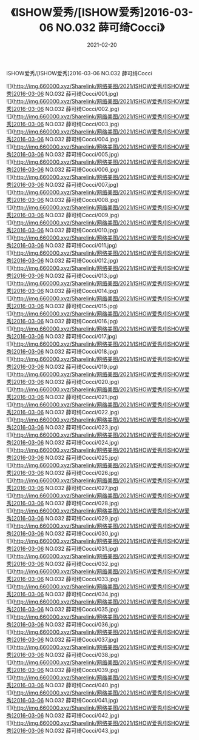 ﻿---
layout: post
title:  《ISHOW爱秀/[ISHOW爱秀]2016-03-06 NO.032 薛可绮Cocci》
date:   2021-02-20
img: http://img.660000.xyz/Sharelink/网络美图/2021/ISHOW爱秀/[ISHOW爱秀]2016-03-06 NO.032 薛可绮Cocci/000.jpg
categories: [美女, 清纯, 唯美]
---

ISHOW爱秀/[ISHOW爱秀]2016-03-06 NO.032 薛可绮Cocci

 ![](http://img.660000.xyz/Sharelink/网络美图/2021/ISHOW爱秀/[ISHOW爱秀]2016-03-06 NO.032 薛可绮Cocci/001.jpg) <br>![](http://img.660000.xyz/Sharelink/网络美图/2021/ISHOW爱秀/[ISHOW爱秀]2016-03-06 NO.032 薛可绮Cocci/002.jpg) <br>![](http://img.660000.xyz/Sharelink/网络美图/2021/ISHOW爱秀/[ISHOW爱秀]2016-03-06 NO.032 薛可绮Cocci/003.jpg) <br>![](http://img.660000.xyz/Sharelink/网络美图/2021/ISHOW爱秀/[ISHOW爱秀]2016-03-06 NO.032 薛可绮Cocci/004.jpg) <br>![](http://img.660000.xyz/Sharelink/网络美图/2021/ISHOW爱秀/[ISHOW爱秀]2016-03-06 NO.032 薛可绮Cocci/005.jpg) <br>![](http://img.660000.xyz/Sharelink/网络美图/2021/ISHOW爱秀/[ISHOW爱秀]2016-03-06 NO.032 薛可绮Cocci/006.jpg) <br>![](http://img.660000.xyz/Sharelink/网络美图/2021/ISHOW爱秀/[ISHOW爱秀]2016-03-06 NO.032 薛可绮Cocci/007.jpg) <br>![](http://img.660000.xyz/Sharelink/网络美图/2021/ISHOW爱秀/[ISHOW爱秀]2016-03-06 NO.032 薛可绮Cocci/008.jpg) <br>![](http://img.660000.xyz/Sharelink/网络美图/2021/ISHOW爱秀/[ISHOW爱秀]2016-03-06 NO.032 薛可绮Cocci/009.jpg) <br>![](http://img.660000.xyz/Sharelink/网络美图/2021/ISHOW爱秀/[ISHOW爱秀]2016-03-06 NO.032 薛可绮Cocci/010.jpg) <br>![](http://img.660000.xyz/Sharelink/网络美图/2021/ISHOW爱秀/[ISHOW爱秀]2016-03-06 NO.032 薛可绮Cocci/011.jpg) <br>![](http://img.660000.xyz/Sharelink/网络美图/2021/ISHOW爱秀/[ISHOW爱秀]2016-03-06 NO.032 薛可绮Cocci/012.jpg) <br>![](http://img.660000.xyz/Sharelink/网络美图/2021/ISHOW爱秀/[ISHOW爱秀]2016-03-06 NO.032 薛可绮Cocci/013.jpg) <br>![](http://img.660000.xyz/Sharelink/网络美图/2021/ISHOW爱秀/[ISHOW爱秀]2016-03-06 NO.032 薛可绮Cocci/014.jpg) <br>![](http://img.660000.xyz/Sharelink/网络美图/2021/ISHOW爱秀/[ISHOW爱秀]2016-03-06 NO.032 薛可绮Cocci/015.jpg) <br>![](http://img.660000.xyz/Sharelink/网络美图/2021/ISHOW爱秀/[ISHOW爱秀]2016-03-06 NO.032 薛可绮Cocci/016.jpg) <br>![](http://img.660000.xyz/Sharelink/网络美图/2021/ISHOW爱秀/[ISHOW爱秀]2016-03-06 NO.032 薛可绮Cocci/017.jpg) <br>![](http://img.660000.xyz/Sharelink/网络美图/2021/ISHOW爱秀/[ISHOW爱秀]2016-03-06 NO.032 薛可绮Cocci/018.jpg) <br>![](http://img.660000.xyz/Sharelink/网络美图/2021/ISHOW爱秀/[ISHOW爱秀]2016-03-06 NO.032 薛可绮Cocci/019.jpg) <br>![](http://img.660000.xyz/Sharelink/网络美图/2021/ISHOW爱秀/[ISHOW爱秀]2016-03-06 NO.032 薛可绮Cocci/020.jpg) <br>![](http://img.660000.xyz/Sharelink/网络美图/2021/ISHOW爱秀/[ISHOW爱秀]2016-03-06 NO.032 薛可绮Cocci/021.jpg) <br>![](http://img.660000.xyz/Sharelink/网络美图/2021/ISHOW爱秀/[ISHOW爱秀]2016-03-06 NO.032 薛可绮Cocci/022.jpg) <br>![](http://img.660000.xyz/Sharelink/网络美图/2021/ISHOW爱秀/[ISHOW爱秀]2016-03-06 NO.032 薛可绮Cocci/023.jpg) <br>![](http://img.660000.xyz/Sharelink/网络美图/2021/ISHOW爱秀/[ISHOW爱秀]2016-03-06 NO.032 薛可绮Cocci/024.jpg) <br>![](http://img.660000.xyz/Sharelink/网络美图/2021/ISHOW爱秀/[ISHOW爱秀]2016-03-06 NO.032 薛可绮Cocci/025.jpg) <br>![](http://img.660000.xyz/Sharelink/网络美图/2021/ISHOW爱秀/[ISHOW爱秀]2016-03-06 NO.032 薛可绮Cocci/026.jpg) <br>![](http://img.660000.xyz/Sharelink/网络美图/2021/ISHOW爱秀/[ISHOW爱秀]2016-03-06 NO.032 薛可绮Cocci/027.jpg) <br>![](http://img.660000.xyz/Sharelink/网络美图/2021/ISHOW爱秀/[ISHOW爱秀]2016-03-06 NO.032 薛可绮Cocci/028.jpg) <br>![](http://img.660000.xyz/Sharelink/网络美图/2021/ISHOW爱秀/[ISHOW爱秀]2016-03-06 NO.032 薛可绮Cocci/029.jpg) <br>![](http://img.660000.xyz/Sharelink/网络美图/2021/ISHOW爱秀/[ISHOW爱秀]2016-03-06 NO.032 薛可绮Cocci/030.jpg) <br>![](http://img.660000.xyz/Sharelink/网络美图/2021/ISHOW爱秀/[ISHOW爱秀]2016-03-06 NO.032 薛可绮Cocci/031.jpg) <br>![](http://img.660000.xyz/Sharelink/网络美图/2021/ISHOW爱秀/[ISHOW爱秀]2016-03-06 NO.032 薛可绮Cocci/032.jpg) <br>![](http://img.660000.xyz/Sharelink/网络美图/2021/ISHOW爱秀/[ISHOW爱秀]2016-03-06 NO.032 薛可绮Cocci/033.jpg) <br>![](http://img.660000.xyz/Sharelink/网络美图/2021/ISHOW爱秀/[ISHOW爱秀]2016-03-06 NO.032 薛可绮Cocci/034.jpg) <br>![](http://img.660000.xyz/Sharelink/网络美图/2021/ISHOW爱秀/[ISHOW爱秀]2016-03-06 NO.032 薛可绮Cocci/035.jpg) <br>![](http://img.660000.xyz/Sharelink/网络美图/2021/ISHOW爱秀/[ISHOW爱秀]2016-03-06 NO.032 薛可绮Cocci/036.jpg) <br>![](http://img.660000.xyz/Sharelink/网络美图/2021/ISHOW爱秀/[ISHOW爱秀]2016-03-06 NO.032 薛可绮Cocci/037.jpg) <br>![](http://img.660000.xyz/Sharelink/网络美图/2021/ISHOW爱秀/[ISHOW爱秀]2016-03-06 NO.032 薛可绮Cocci/038.jpg) <br>![](http://img.660000.xyz/Sharelink/网络美图/2021/ISHOW爱秀/[ISHOW爱秀]2016-03-06 NO.032 薛可绮Cocci/039.jpg) <br>![](http://img.660000.xyz/Sharelink/网络美图/2021/ISHOW爱秀/[ISHOW爱秀]2016-03-06 NO.032 薛可绮Cocci/040.jpg) <br>![](http://img.660000.xyz/Sharelink/网络美图/2021/ISHOW爱秀/[ISHOW爱秀]2016-03-06 NO.032 薛可绮Cocci/041.jpg) <br>![](http://img.660000.xyz/Sharelink/网络美图/2021/ISHOW爱秀/[ISHOW爱秀]2016-03-06 NO.032 薛可绮Cocci/042.jpg) <br>![](http://img.660000.xyz/Sharelink/网络美图/2021/ISHOW爱秀/[ISHOW爱秀]2016-03-06 NO.032 薛可绮Cocci/043.jpg) <br>